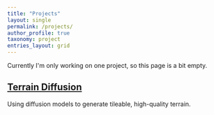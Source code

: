 ```yaml
---
title: "Projects"
layout: single
permalink: /projects/
author_profile: true
taxonomy: project
entries_layout: grid
---
```


Currently I'm only working on one project, so this page is a bit empty.

## [Terrain Diffusion](/terrain-diffusion/)

Using diffusion models to generate tileable, high-quality terrain.
